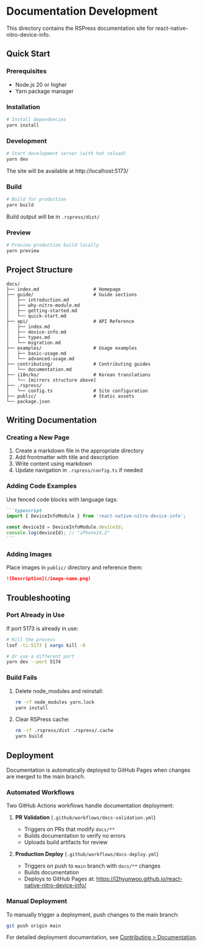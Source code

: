 # Documentation Development

This directory contains the RSPress documentation site for react-native-nitro-device-info.

## Quick Start

### Prerequisites

- Node.js 20 or higher
- Yarn package manager

### Installation

```bash
# Install dependencies
yarn install
```

### Development

```bash
# Start development server (with hot reload)
yarn dev
```

The site will be available at http://localhost:5173/

### Build

```bash
# Build for production
yarn build
```

Build output will be in `.rspress/dist/`

### Preview

```bash
# Preview production build locally
yarn preview
```

## Project Structure

```
docs/
├── index.md                    # Homepage
├── guide/                      # Guide sections
│   ├── introduction.md
│   ├── why-nitro-module.md
│   ├── getting-started.md
│   └── quick-start.md
├── api/                        # API Reference
│   ├── index.md
│   ├── device-info.md
│   ├── types.md
│   └── migration.md
├── examples/                   # Usage examples
│   ├── basic-usage.md
│   └── advanced-usage.md
├── contributing/               # Contributing guides
│   └── documentation.md
├── i18n/ko/                    # Korean translations
│   └── [mirrors structure above]
├── .rspress/
│   └── config.ts               # Site configuration
├── public/                     # Static assets
└── package.json
```

## Writing Documentation

### Creating a New Page

1. Create a markdown file in the appropriate directory
2. Add frontmatter with title and description
3. Write content using markdown
4. Update navigation in `.rspress/config.ts` if needed

### Adding Code Examples

Use fenced code blocks with language tags:

````markdown
```typescript
import { DeviceInfoModule } from 'react-native-nitro-device-info';

const deviceId = DeviceInfoModule.deviceId;
console.log(deviceId); // "iPhone14,2"
```
````

### Adding Images

Place images in `public/` directory and reference them:

```markdown
![Description](/image-name.png)
```

## Troubleshooting

### Port Already in Use

If port 5173 is already in use:

```bash
# Kill the process
lsof -ti:5173 | xargs kill -9

# Or use a different port
yarn dev --port 5174
```

### Build Fails

1. Delete node_modules and reinstall:
   ```bash
   rm -rf node_modules yarn.lock
   yarn install
   ```

2. Clear RSPress cache:
   ```bash
   rm -rf .rspress/dist .rspress/.cache
   yarn build
   ```

## Deployment

Documentation is automatically deployed to GitHub Pages when changes are merged to the main branch.

### Automated Workflows

Two GitHub Actions workflows handle documentation deployment:

1. **PR Validation** (`.github/workflows/docs-validation.yml`)
   - Triggers on PRs that modify `docs/**`
   - Builds documentation to verify no errors
   - Uploads build artifacts for review

2. **Production Deploy** (`.github/workflows/docs-deploy.yml`)
   - Triggers on push to `main` branch with `docs/**` changes
   - Builds documentation
   - Deploys to GitHub Pages at: https://l2hyunwoo.github.io/react-native-nitro-device-info/

### Manual Deployment

To manually trigger a deployment, push changes to the main branch:

```bash
git push origin main
```

For detailed deployment documentation, see [Contributing > Documentation](docs/contributing/documentation.md).
